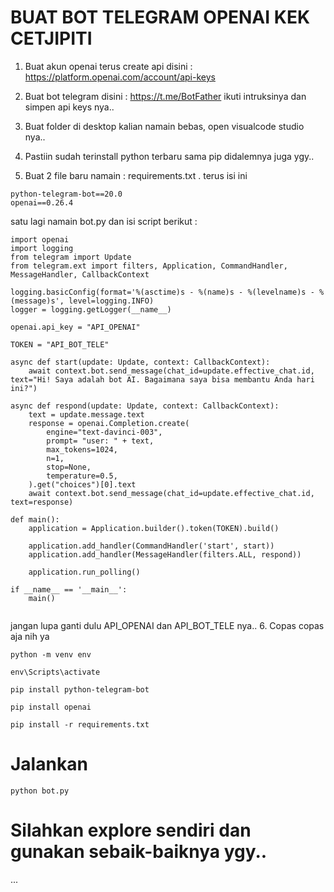 # BUAT BOT TELEGRAM OPENAI KEK CETJIPITI

1. Buat akun openai terus create api disini : https://platform.openai.com/account/api-keys

2. Buat bot telegram disini : https://t.me/BotFather ikuti intruksinya dan simpen api keys nya.. 

3. Buat folder di desktop kalian namain bebas, open visualcode studio nya..

4. Pastiin sudah terinstall python terbaru sama pip didalemnya juga ygy.. 

5. Buat 2 file baru namain : requirements.txt . terus isi ini 
```
python-telegram-bot==20.0
openai==0.26.4
```
satu lagi namain bot.py dan isi script berikut :
```
import openai
import logging
from telegram import Update
from telegram.ext import filters, Application, CommandHandler, MessageHandler, CallbackContext

logging.basicConfig(format='%(asctime)s - %(name)s - %(levelname)s - %(message)s', level=logging.INFO)
logger = logging.getLogger(__name__)

openai.api_key = "API_OPENAI"

TOKEN = "API_BOT_TELE"

async def start(update: Update, context: CallbackContext):
    await context.bot.send_message(chat_id=update.effective_chat.id, text="Hi! Saya adalah bot AI. Bagaimana saya bisa membantu Anda hari ini?")

async def respond(update: Update, context: CallbackContext):
    text = update.message.text
    response = openai.Completion.create(
        engine="text-davinci-003",
        prompt= "user: " + text,
        max_tokens=1024,
        n=1,
        stop=None,
        temperature=0.5,
    ).get("choices")[0].text
    await context.bot.send_message(chat_id=update.effective_chat.id, text=response)

def main():
    application = Application.builder().token(TOKEN).build()

    application.add_handler(CommandHandler('start', start))
    application.add_handler(MessageHandler(filters.ALL, respond))

    application.run_polling()

if __name__ == '__main__':
    main()
    
```
jangan lupa ganti dulu API_OPENAI dan API_BOT_TELE nya.. 
6. Copas copas aja nih ya
```
python -m venv env
```
```
env\Scripts\activate
```
```
pip install python-telegram-bot
```
```
pip install openai
```
```
pip install -r requirements.txt
```
# Jalankan 
```
python bot.py
```

# Silahkan explore sendiri dan gunakan sebaik-baiknya ygy..


...
    
